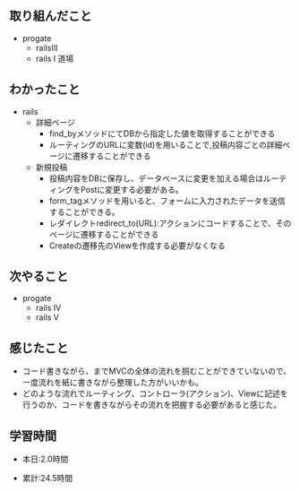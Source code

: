 ## 取り組んだこと
- progate 
  - railsIII
  - rails I 道場

 
## わかったこと
- rails
    - 詳細ページ
        - find_byメソッドにてDBから指定した値を取得することができる
        - ルーティングのURLに変数(id)を用いることで,投稿内容ごとの詳細ページに遷移することができる 
    - 新規投稿
        - 投稿内容をDBに保存し、データベースに変更を加える場合はルーティングをPostに変更する必要がある。
        - form_tagメソッドを用いると、フォームに入力されたデータを送信することができる。
        - レダイレクトredirect_to(URL):アクションにコードすることで、そのページに遷移することができる
        - Createの遷移先のViewを作成する必要がなくなる
         
        
   



## 次やること
- progate 
  - rails IV 
  - rails V
 

## 感じたこと
  -  コード書きながら、までMVCの全体の流れを掴むことができていないので、一度流れを紙に書きながら整理した方がいいかも。
  - どのような流れでルーティング、コントローラ(アクション)、Viewに記述を行うのか、コードを書きながらその流れを把握する必要があると感じた。
    

## 学習時間
- 本日:2.0時間

- 累計:24.5時間
